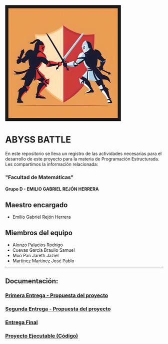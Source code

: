<img src="https://github.com/JarethJaziel/Abyss_Battle/blob/7f795f8070c1efeb75754a03370a40813657d57a/Assets/Logo_Prov.jpg" width="350" height="350" border="10"/>

# ABYSS BATTLE

En este repositorio se lleva un registro de las actividades necesarias para el desarrollo de este proyecto para la materia de Programación Estructurada. Les compartimos la información relacionada:

### "Facultad de Matemáticas"
#### Grupo D - EMILIO GABRIEL REJÓN HERRERA

## Maestro encargado
 - Emilio Gabriel Rejón Herrera

## Miembros del equipo
 - Alonzo Palacios Rodrigo
 - Cuevas García Braulio Samuel
 - Moo Pan Jareth Jaziel
 - Martínez Martínez José Pablo

---
## Documentación:
### [Primera Entrega - Propuesta del proyecto](https://github.com/JarethJaziel/Abyss_Battle/tree/PrimeraEntrega)
### [Segunda Entrega - Propuesta del proyecto](https://github.com/JarethJaziel/Abyss_Battle/tree/SegundaEntrega)
### [Entrega Final](https://github.com/JarethJaziel/Abyss_Battle/tree/TerceraEntrega)
### [Proyecto Ejecutable (Código)](https://github.com/JarethJaziel/Abyss_Battle/tree/Code)


